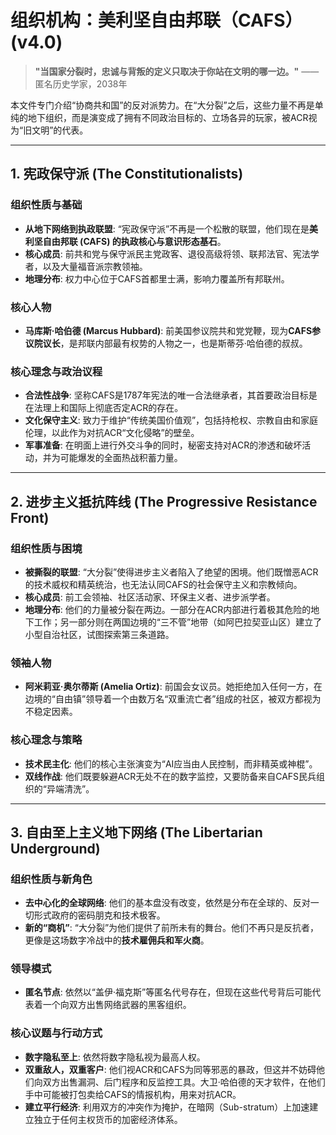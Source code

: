 # 组织机构：美利坚自由邦联（CAFS） (v4.0)

> **"当国家分裂时，忠诚与背叛的定义只取决于你站在文明的哪一边。"**
> —— 匿名历史学家，2038年

本文件专门介绍“协商共和国”的反对派势力。在“大分裂”之后，这些力量不再是单纯的地下组织，而是演变成了拥有不同政治目标的、立场各异的玩家，被ACR视为“旧文明”的代表。

---

## 1. **宪政保守派 (The Constitutionalists)**

### **组织性质与基础**
- **从地下网络到执政联盟**: “宪政保守派”不再是一个松散的联盟，他们现在是**美利坚自由邦联 (CAFS) 的执政核心与意识形态基石**。
- **核心成员**: 前共和党与保守派民主党政客、退役高级将领、联邦法官、宪法学者，以及大量福音派宗教领袖。
- **地理分布**: 权力中心位于CAFS首都里士满，影响力覆盖所有邦联州。

### **核心人物**
- **马库斯·哈伯德 (Marcus Hubbard)**: 前美国参议院共和党党鞭，现为**CAFS参议院议长**，是邦联内部最有权势的人物之一，也是斯蒂芬·哈伯德的叔叔。

### **核心理念与政治议程**
- **合法性战争**: 坚称CAFS是1787年宪法的唯一合法继承者，其首要政治目标是在法理上和国际上彻底否定ACR的存在。
- **文化保守主义**: 致力于维护“传统美国价值观”，包括持枪权、宗教自由和家庭伦理，以此作为对抗ACR“文化侵略”的壁垒。
- **军事准备**: 在明面上进行外交斗争的同时，秘密支持对ACR的渗透和破坏活动，并为可能爆发的全面热战积蓄力量。

---

## 2. **进步主义抵抗阵线 (The Progressive Resistance Front)**

### **组织性质与困境**
- **被撕裂的联盟**: “大分裂”使得进步主义者陷入了绝望的困境。他们既憎恶ACR的技术威权和精英统治，也无法认同CAFS的社会保守主义和宗教倾向。
- **核心成员**: 前工会领袖、社区活动家、环保主义者、进步派学者。
- **地理分布**: 他们的力量被分裂在两边。一部分在ACR内部进行着极其危险的地下工作；另一部分则在两国边境的“三不管”地带（如阿巴拉契亚山区）建立了小型自治社区，试图探索第三条道路。

### **领袖人物**
- **阿米莉亚·奥尔蒂斯 (Amelia Ortiz)**: 前国会女议员。她拒绝加入任何一方，在边境的“自由镇”领导着一个由数万名“双重流亡者”组成的社区，被双方都视为不稳定因素。

### **核心理念与策略**
- **技术民主化**: 他们的核心主张演变为“AI应当由人民控制，而非精英或神棍”。
- **双线作战**: 他们既要躲避ACR无处不在的数字监控，又要防备来自CAFS民兵组织的“异端清洗”。

---

## 3. **自由至上主义地下网络 (The Libertarian Underground)**

### **组织性质与新角色**
- **去中心化的全球网络**: 他们的基本盘没有改变，依然是分布在全球的、反对一切形式政府的密码朋克和技术极客。
- **新的“商机”**: “大分裂”为他们提供了前所未有的舞台。他们不再只是反抗者，更像是这场数字冷战中的**技术雇佣兵和军火商**。

### **领导模式**
- **匿名节点**: 依然以“盖伊·福克斯”等匿名代号存在，但现在这些代号背后可能代表着一个向双方出售网络武器的黑客组织。

### **核心议题与行动方式**
- **数字隐私至上**: 依然将数字隐私视为最高人权。
- **双重敌人，双重客户**: 他们视ACR和CAFS为同等邪恶的暴政，但这并不妨碍他们向双方出售漏洞、后门程序和反监控工具。大卫·哈伯德的天才软件，在他们手中可能被打包卖给CAFS的情报机构，用来对抗ACR。
- **建立平行经济**: 利用双方的冲突作为掩护，在暗网（Sub-stratum）上加速建立独立于任何主权货币的加密经济体系。
